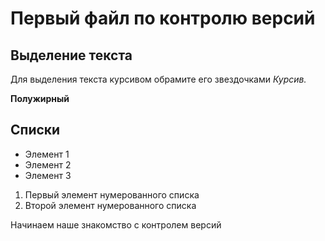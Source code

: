 # Первый файл по контролю версий

## Выделение текста

Для выделения текста курсивом обрамите его звездочками *Курсив.*  

**Полужирный**

## Списки

* Элемент 1
* Элемент 2
* Элемент 3

1. Первый элемент нумерованного списка
2. Второй элемент нумерованного списка

Начинаем наше знакомство с контролем версий